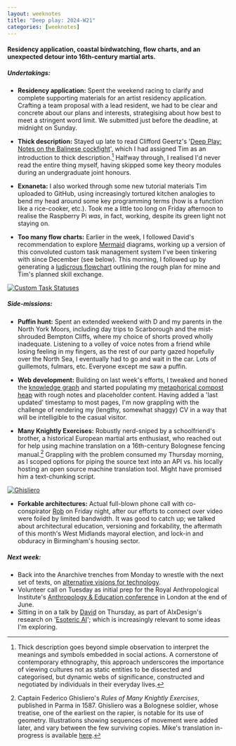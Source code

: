 ```yaml
---
layout: weeknotes  
title: "Deep play: 2024-W21"
categories: [weeknotes]
---
```


#### Residency application, coastal birdwatching, flow charts, and an unexpected detour into 16th-century martial arts.

##### **Undertakings:**

- **Residency application:** Spent the weekend racing to clarify and complete supporting materials for an artist residency application. Crafting a team proposal with a lead resident, we had to be clear and concrete about our plans and interests, strategising about how best to meet a stringent word limit. We submitted just before the deadline, at midnight on Sunday.

- **Thick description:** Stayed up late to read Clifford Geertz's '[Deep Play: Notes on the Balinese cockfight](https://www.jstor.org/stable/20028014)', which I had assigned Tim as an introduction to thick description.[^1] Halfway through, I realised I'd never read the entire thing myself, having skipped some key theory modules during an undergraduate joint honours.

- **Exnaneta:** I also worked through some new tutorial materials Tim uploaded to GitHub, using increasingly tortured kitchen analogies to bend my head around some key programming terms (how is a function like a rice-cooker, etc.). Took me a little too long on Friday afternoon to realise the Raspberry Pi _was_, in fact, working, despite its green light not staying on.

- **Too many flow charts:** Earlier in the week, I followed David's recommendation to explore [Mermaid](https://mermaid.js.org/) diagrams, working up a version of this convoluted custom task management system I've been tinkering with since December (see below). This morning, I followed up by generating a [ludicrous flowchart](https://github.com/timcowlishaw/enxaneta/blob/main/documentation/diagrams/overview.md) outlining the rough plan for mine and Tim's planned skill exchange.

<a href="https://files.justinpickard.net/images/log/2024/05/Custom-task-statuses.svg"><img class="img-padded" src="https://files.justinpickard.net/images/log/2024/05/Custom-task-statuses.svg" alt="Custom Task Statuses"></a>  

##### **Side-missions:**

- **Puffin hunt:** Spent an extended weekend with D and my parents in the North York Moors, including day trips to Scarborough and the mist-shrouded Bempton Cliffs, where my choice of shorts proved wholly inadequate. Listening to a volley of voice notes from a friend while losing feeling in my fingers, as the rest of our party gazed hopefully over the North Sea, I eventually had to go and wait in the car. Lots of guillemots, fulmars, etc. Everyone except me saw a puffin.

- **Web development:** Building on last week's efforts, I tweaked and honed the [knowledge graph](https://justinpickard.net/compost/) and started populating my [metaphorical compost heap](https://justinpickard.net/compost/about/) with rough notes and placeholder content. Having added a 'last updated' timestamp to most pages, I'm now grappling with the challenge of rendering my (lengthy, somewhat shaggy) CV in a way that will be intelligible to the casual visitor.
  
- **Many Knightly Exercises:** Robustly nerd-sniped by a schoolfriend's brother, a historical European martial arts enthusiast, who reached out for help using machine translation on a 16th-century Bolognese fencing manual.[^2] Grappling with the problem consumed my Thursday morning, as I scoped options for piping the source text into an API vs. his locally hosting an open source machine translation tool. Might have promised him a text-chunking script.
  
<a href="https://files.justinpickard.net/images/log/2024/05/Ghisliero.jpg"><img class="img-padded" src="https://files.justinpickard.net/images/log/2024/05/Ghisliero.jpg" alt="Ghisliero"></a>

- **Forkable architectures:** Actual full-blown phone call with co-conspirator [Rob](https://no2self.net/) on Friday night, after our efforts to connect over video were foiled by limited bandwidth. It was good to catch up; we talked about architectural education, versioning and forkability, the aftermath of this month's West Midlands mayoral election, and lock-in and obduracy in Birmingham's housing sector.

##### **Next week:**

- Back into the Anarchive trenches from Monday to wrestle with the next set of texts, on [alternative visions for technology](https://fo.am/silver-route/).
- Volunteer call on Tuesday as initial prep for the Royal Anthropological Institute's [Anthropology & Education conference](https://therai.org.uk/conferences/anthropology-and-education) in London at the end of June.
- Sitting in on a talk by [David](https://lu.ma/1qkmdsfp?tk=xE1raJ) on Thursday, as part of AIxDesign's research on '[Esoteric AI](https://nadiapiet.notion.site/Esoteric-AI-Public-6eca55b6ea3e4e20a3e3537ffc2a026c)'; which is increasingly relevant to some ideas I'm exploring.
  
[^1]: Thick description goes beyond simple observation to interpret the meanings and symbols embedded in social actions. A cornerstone of contemporary ethnography, this approach underscores the importance of viewing cultures not as static entities to be dissected and categorised, but dynamic webs of significance, constructed and negotiated by individuals in their everyday lives.
[^2]: Captain Federico Ghisliero's _Rules of Many Knightly Exercises_, published in Parma in 1587. Ghisliero was a Bolognese soldier, whose treatise, one of the earliest on the rapier, is notable for its use of geometry. Illustrations showing sequences of movement were added later, and vary between the few surviving copies. Mike's translation in-progress is available [here](https://msmallridge.wordpress.com/2023/08/03/ghisliero-translation/).